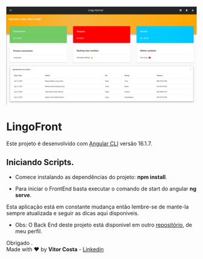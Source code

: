 ![img](/capa/dashboard.png "Capa Projeto")

# LingoFront

Este projeto é desenvolvido com [Angular CLI](https://github.com/angular/angular-cli) versão 16.1.7.

## Iniciando Scripts.

* Comece instalando as dependências do projeto: **npm install**.

* Para iniciar o FrontEnd basta executar o comando de start do angular **ng serve**.

Esta aplicação está em constante mudança então lembre-se de mante-la sempre atualizada e seguir as dicas aqui disponiveis.

* Obs: O Back End deste projeto está disponivel em outro [repositório](https://github.com/VitorCostaTI/LingoBack), de meu perfil.

Obrigado .\
Made with :heart: by **Vitor Costa** - [Linkedin](https://www.linkedin.com/in/vitor-costa-10566b22a/)
